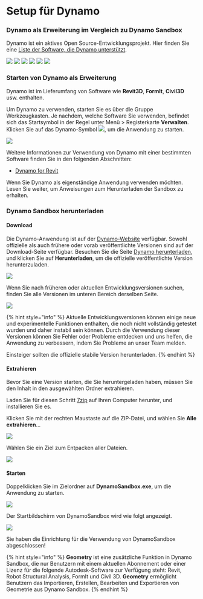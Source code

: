 # Setup für Dynamo

### Dynamo als Erweiterung im Vergleich zu Dynamo Sandbox

Dynamo ist ein aktives Open Source-Entwicklungsprojekt. Hier finden Sie eine [Liste der Software, die Dynamo unterstützt](http://dynamobim.org/download/).

![](<images/setup for dynamo - dynamo revit.png>) ![](<images/setup for dynamo - dynamo civil 3D.png>) ![](<images/setup for dynamo - dynamo alias design.png>) ![](<images/setup for dynamo - dynamo formit.png>) ![](<images/setup for dynamo - dynamo advance steel.png>) ![](<images/setup for dynamo - dynamo robot structural analysis.png>)

### Starten von Dynamo als Erweiterung

Dynamo ist im Lieferumfang von Software wie **Revit3D**, **FormIt**, **Civil3D** usw. enthalten.

Um Dynamo zu verwenden, starten Sie es über die Gruppe Werkzeugkasten. Je nachdem, welche Software Sie verwenden, befindet sich das Startsymbol in der Regel unter Menü > Registerkarte **Verwalten**. Klicken Sie auf das Dynamo-Symbol ![](images/dynamoCore-halfSize.png), um die Anwendung zu starten.

![](<images/launch dynamo from revit.jpg>)

Weitere Informationen zur Verwendung von Dynamo mit einer bestimmten Software finden Sie in den folgenden Abschnitten:

* [Dynamo for Revit](../7\_dynamo\_for\_revit/)

Wenn Sie Dynamo als eigenständige Anwendung verwenden möchten. Lesen Sie weiter, um Anweisungen zum Herunterladen der Sandbox zu erhalten.

### Dynamo Sandbox herunterladen

#### Download

Die Dynamo-Anwendung ist auf der [Dynamo-Website](http://dynamobim.com) verfügbar. Sowohl offizielle als auch frühere oder vorab veröffentlichte Versionen sind auf der Download-Seite verfügbar. Besuchen Sie die Seite [Dynamo herunterladen](http://dynamobim.org/download/), und klicken Sie auf **Herunterladen**, um die offizielle veröffentlichte Version herunterzuladen.

![](<images/dynamo-sandbox (1).png>)

Wenn Sie nach früheren oder aktuellen Entwicklungsversionen suchen, finden Sie alle Versionen im unteren Bereich derselben Seite.

![](<images/Dynamo Sandbox All builds.jpg>)

{% hint style="info" %}
Aktuelle Entwicklungsversionen können einige neue und experimentelle Funktionen enthalten, die noch nicht vollständig getestet wurden und daher instabil sein können. Durch die Verwendung dieser Versionen können Sie Fehler oder Probleme entdecken und uns helfen, die Anwendung zu verbessern, indem Sie Probleme an unser Team melden.

Einsteiger sollten die offizielle stabile Version herunterladen.
{% endhint %}

#### Extrahieren

Bevor Sie eine Version starten, die Sie heruntergeladen haben, müssen Sie den Inhalt in den ausgewählten Ordner extrahieren.

Laden Sie für diesen Schritt [7zip](https://www.7-zip.org/download.html) auf Ihren Computer herunter, und installieren Sie es.

Klicken Sie mit der rechten Maustaste auf die ZIP-Datei, und wählen Sie **Alle extrahieren**...

![](<images/02-03 Extract zip file.jpg>)

Wählen Sie ein Ziel zum Entpacken aller Dateien.

![](<images/02-04 Extract destination folder.jpg>)

#### Starten

Doppelklicken Sie im Zielordner auf **DynamoSandbox.exe**, um die Anwendung zu starten.

![](<images/02-05 Dynamo exe.jpg>)

Der Startbildschirm von DynamoSandbox wird wie folgt angezeigt.

![](<images/02-06 Dynamo startup screen.jpg>)

Sie haben die Einrichtung für die Verwendung von DynamoSandbox abgeschlossen!

{% hint style="info" %}
**Geometry** ist eine zusätzliche Funktion in Dynamo Sandbox, die nur Benutzern mit einem aktuellen Abonnement oder einer Lizenz für die folgende Autodesk-Software zur Verfügung steht: Revit, Robot Structural Analysis, FormIt und Civil 3D.  **Geometry** ermöglicht Benutzern das Importieren, Erstellen, Bearbeiten und Exportieren von Geometrie aus Dynamo Sandbox.
{% endhint %}
